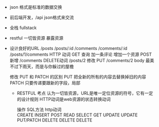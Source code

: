 - json 格式是标准的数据交换
- 前后端开发，/api json格式来交流
- 全栈 fullstack

- restful 一切皆资源
暴露资源
- 设计良好的URL
  /posts
  /posts/:id
  /comments
  /comments/:id
  /posts/1/comments
  HTTP 动词
  GET 查询
  加一条评论  增加一个资源
  POST  新增  /comments
  DELETE动词  /posts/2
  修改 PUT
  /comments/2  body 最美不过下雨天，而是与你躲过的屋檐

  修改   PUT 和 PATCH 的区别
  PUT    把全新的所有的内容去替换掉旧的内容
  PATCH  只要传递要跟新的字段，局部

  - RESTFUL 考点
    认为一切皆资源，URL是唯一定位资源的符号，它有一定的设计规则
    HTTP动词是web资源的状态转换动词

    操作     SQL方法     http动词     
    CREATE   INSERT     POST
    READ     SELECT     GET
    UPDATE   UPDATE     PUT/PATCH
    DELETE   DELETE     DELETE
